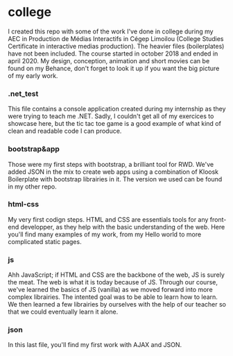 # college
I created this repo with some of the work I've done in college during my AEC in Production de Médias Interactifs in Cégep Limoilou (College Studies Certificate in interactive medias production). The heavier files (boilerplates) have not been included. The course started in october 2018 and ended in april 2020. My design, conception, animation and short movies can be found on my Behance, don't forget to look it up if you want the big picture of my early work.

### .net_test
This file contains a console application created during my internship as they were trying to teach me .NET. Sadly, I couldn't get all of my exercices to showcase here, but the tic tac toe game is a good example of what kind of clean and readable code I can produce.

### bootstrap&app
Those were my first steps with bootstrap, a brilliant tool for RWD. We've added JSON in the mix to create web apps using a combination of Kloosk Boilerplate with bootstrap librairies in it. The version we used can be found in my other repo.

### html-css
My very first codign steps. HTML and CSS are essentials tools for any front-end developper, as they help with the basic understanding of the web. Here you'll find many examples of my work, from my Hello world to more complicated static pages.

### js
Ahh JavaScript; if HTML and CSS are the backbone of the web, JS is surely the meat. The web is what it is today because of JS. Through our course, we've learned the basics of JS (vanilla) as we moved forward into more complex librairies. The intented goal was to be able to learn how to learn. We then learned a few librairies by ourselves with the help of our teacher so that we could eventually learn it alone.

### json
In this last file, you'll find my first work with AJAX and JSON.
